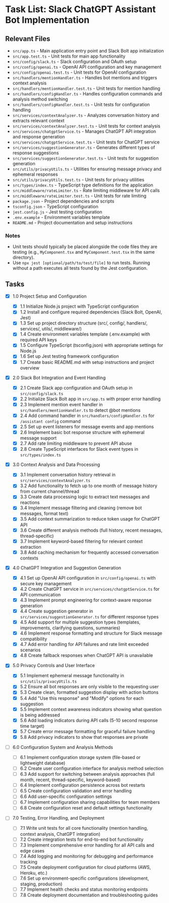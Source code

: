 # Task List: Slack ChatGPT Assistant Bot Implementation

## Relevant Files

- `src/app.ts` - Main application entry point and Slack Bolt app initialization
- `src/app.test.ts` - Unit tests for main app functionality
- `src/config/slack.ts` - Slack configuration and OAuth setup
- `src/config/openai.ts` - OpenAI API configuration and key management
- `src/config/openai.test.ts` - Unit tests for OpenAI configuration
- `src/handlers/mentionHandler.ts` - Handles bot mentions and triggers context analysis
- `src/handlers/mentionHandler.test.ts` - Unit tests for mention handling
- `src/handlers/configHandler.ts` - Handles configuration commands and analysis method switching
- `src/handlers/configHandler.test.ts` - Unit tests for configuration handling
- `src/services/contextAnalyzer.ts` - Analyzes conversation history and extracts relevant context
- `src/services/contextAnalyzer.test.ts` - Unit tests for context analysis
- `src/services/chatgptService.ts` - Manages ChatGPT API integration and response generation
- `src/services/chatgptService.test.ts` - Unit tests for ChatGPT service
- `src/services/suggestionGenerator.ts` - Generates different types of response suggestions
- `src/services/suggestionGenerator.test.ts` - Unit tests for suggestion generation
- `src/utils/privacyUtils.ts` - Utilities for ensuring message privacy and ephemeral responses
- `src/utils/privacyUtils.test.ts` - Unit tests for privacy utilities
- `src/types/index.ts` - TypeScript type definitions for the application
- `src/middleware/rateLimiter.ts` - Rate limiting middleware for API calls
- `src/middleware/rateLimiter.test.ts` - Unit tests for rate limiting
- `package.json` - Project dependencies and scripts
- `tsconfig.json` - TypeScript configuration
- `jest.config.js` - Jest testing configuration
- `.env.example` - Environment variables template
- `README.md` - Project documentation and setup instructions

### Notes

- Unit tests should typically be placed alongside the code files they are testing (e.g., `MyComponent.tsx` and `MyComponent.test.tsx` in the same directory).
- Use `npx jest [optional/path/to/test/file]` to run tests. Running without a path executes all tests found by the Jest configuration.

## Tasks

- [x] 1.0 Project Setup and Configuration

  - [x] 1.1 Initialize Node.js project with TypeScript configuration
  - [x] 1.2 Install and configure required dependencies (Slack Bolt, OpenAI, Jest)
  - [x] 1.3 Set up project directory structure (src/, config/, handlers/, services/, utils/, middleware/)
  - [x] 1.4 Create environment variables template (.env.example) with required API keys
  - [x] 1.5 Configure TypeScript (tsconfig.json) with appropriate settings for Node.js
  - [x] 1.6 Set up Jest testing framework configuration
  - [x] 1.7 Create basic README.md with setup instructions and project overview

- [x] 2.0 Slack Bot Integration and Event Handling

  - [x] 2.1 Create Slack app configuration and OAuth setup in `src/config/slack.ts`
  - [x] 2.2 Initialize Slack Bolt app in `src/app.ts` with proper error handling
  - [x] 2.3 Implement mention event handler in `src/handlers/mentionHandler.ts` to detect @bot mentions
  - [x] 2.4 Add command handler in `src/handlers/configHandler.ts` for `/assistant config` command
  - [x] 2.5 Set up event listeners for message events and app mentions
  - [x] 2.6 Implement basic bot response structure with ephemeral message support
  - [x] 2.7 Add rate limiting middleware to prevent API abuse
  - [x] 2.8 Create TypeScript interfaces for Slack event types in `src/types/index.ts`

- [x] 3.0 Context Analysis and Data Processing

  - [x] 3.1 Implement conversation history retrieval in `src/services/contextAnalyzer.ts`
  - [x] 3.2 Add functionality to fetch up to one month of message history from current channel/thread
  - [x] 3.3 Create data processing logic to extract text messages and reactions
  - [x] 3.4 Implement message filtering and cleaning (remove bot messages, format text)
  - [x] 3.5 Add context summarization to reduce token usage for ChatGPT API
  - [x] 3.6 Create different analysis methods (full history, recent messages, thread-specific)
  - [x] 3.7 Implement keyword-based filtering for relevant context extraction
  - [x] 3.8 Add caching mechanism for frequently accessed conversation contexts

- [x] 4.0 ChatGPT Integration and Suggestion Generation

  - [x] 4.1 Set up OpenAI API configuration in `src/config/openai.ts` with secure key management
  - [x] 4.2 Create ChatGPT service in `src/services/chatgptService.ts` for API communication
  - [x] 4.3 Implement prompt engineering for context-aware response generation
  - [x] 4.4 Create suggestion generator in `src/services/suggestionGenerator.ts` for different response types
  - [x] 4.5 Add support for multiple suggestion types (templates, improvements, clarifying questions, summaries)
  - [x] 4.6 Implement response formatting and structure for Slack message compatibility
  - [x] 4.7 Add error handling for API failures and rate limit exceeded scenarios
  - [x] 4.8 Create fallback responses when ChatGPT API is unavailable

- [x] 5.0 Privacy Controls and User Interface

  - [x] 5.1 Implement ephemeral message functionality in `src/utils/privacyUtils.ts`
  - [x] 5.2 Ensure all bot responses are only visible to the requesting user
  - [x] 5.3 Create clean, formatted suggestion display with action buttons
  - [x] 5.4 Add "Use this response" and "Modify" options for each suggestion
  - [x] 5.5 Implement context awareness indicators showing what question is being addressed
  - [x] 5.6 Add loading indicators during API calls (5-10 second response time target)
  - [x] 5.7 Create error message formatting for graceful failure handling
  - [x] 5.8 Add privacy indicators to show that responses are private

- [ ] 6.0 Configuration System and Analysis Methods

  - [ ] 6.1 Implement configuration storage system (file-based or lightweight database)
  - [ ] 6.2 Create user configuration interface for analysis method selection
  - [ ] 6.3 Add support for switching between analysis approaches (full month, recent, thread-specific, keyword-based)
  - [ ] 6.4 Implement configuration persistence across bot restarts
  - [ ] 6.5 Create configuration validation and error handling
  - [ ] 6.6 Add user-specific configuration settings
  - [ ] 6.7 Implement configuration sharing capabilities for team members
  - [ ] 6.8 Create configuration reset and default settings functionality

- [ ] 7.0 Testing, Error Handling, and Deployment
  - [ ] 7.1 Write unit tests for all core functionality (mention handling, context analysis, ChatGPT integration)
  - [ ] 7.2 Create integration tests for end-to-end bot functionality
  - [ ] 7.3 Implement comprehensive error handling for all API calls and edge cases
  - [ ] 7.4 Add logging and monitoring for debugging and performance tracking
  - [ ] 7.5 Create deployment configuration for cloud platforms (AWS, Heroku, etc.)
  - [ ] 7.6 Set up environment-specific configurations (development, staging, production)
  - [ ] 7.7 Implement health checks and status monitoring endpoints
  - [ ] 7.8 Create deployment documentation and troubleshooting guides
